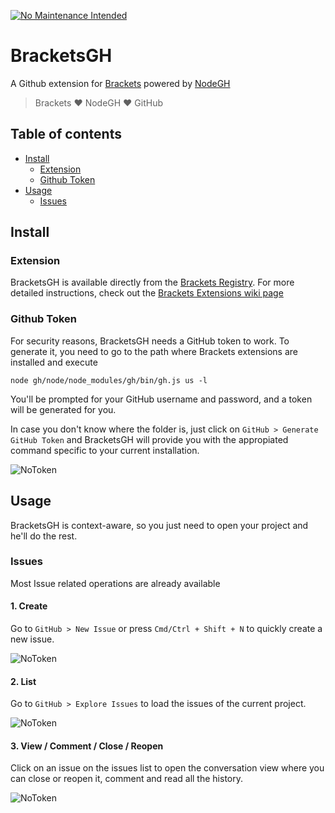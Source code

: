 [![No Maintenance Intended](http://unmaintained.tech/badge.svg)](http://unmaintained.tech/)

# BracketsGH

A Github extension for [Brackets](http://brackets.io/) powered by [NodeGH](http://nodegh.io/)

> Brackets ❤ NodeGH ❤ GitHub

## Table of contents

* [Install](#install)
    * [Extension](#extension)
    * [Github Token](#github-token)
* [Usage](#usage)
    * [Issues](#issues)

## Install

### Extension

BracketsGH is available directly from the [Brackets Registry](https://brackets-registry.aboutweb.com/). For more detailed instructions, check out the [Brackets Extensions wiki page](https://github.com/adobe/brackets/wiki/Brackets-Extensions)

### Github Token

For security reasons, BracketsGH needs a GitHub token to work. To generate it, you need to go to the path where Brackets extensions are installed and execute

    node gh/node/node_modules/gh/bin/gh.js us -l

You'll be prompted for your GitHub username and password, and a token will be generated for you.

In case you don't know where the folder is, just click on `GitHub > Generate GitHub Token` and BracketsGH will provide you with the appropiated command specific to your current installation.

![NoToken](help/notoken.png)

## Usage

BracketsGH is context-aware, so you just need to open your project and he'll do the rest.

### Issues

Most Issue related operations are already available

#### 1. Create

Go to `GitHub > New Issue` or press `Cmd/Ctrl + Shift + N` to quickly create a new issue.

![NoToken](help/newissue.png)

#### 2. List

Go to `GitHub > Explore Issues` to load the issues of the current project.

![NoToken](help/listissue.png)

#### 3. View / Comment / Close / Reopen

Click on an issue on the issues list to open the conversation view where you can close or reopen it, comment and read all the history.

![NoToken](help/viewissue.png)
